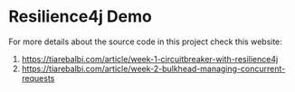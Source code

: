 # Resilience4j Demo

For more details about the source code in this project check this website:

1. https://tiarebalbi.com/article/week-1-circuitbreaker-with-resilience4j
2. https://tiarebalbi.com/article/week-2-bulkhead-managing-concurrent-requests
